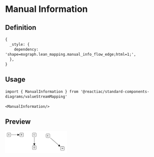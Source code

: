 # Manual Information

## Definition

```
{
  _style: { 
    dependency: 'shape=mxgraph.lean_mapping.manual_info_flow_edge;html=1;',
  },
}
```

## Usage

```
import { ManualInformation } from '@reactiac/standard-components-diagrams/valueStreamMapping'

<ManualInformation/>
```

## Preview

<img src="./manual-information.png" width="200"/>
